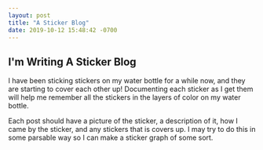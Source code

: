 ```yaml
---
layout: post
title: "A Sticker Blog"
date: 2019-10-12 15:48:42 -0700
---
```

## I'm Writing A Sticker Blog

I have been sticking stickers on my water bottle for a while now, and they are 
starting to cover each other up!  Documenting each sticker as I get them will 
help me remember all the stickers in the layers of color on my water bottle.

Each post should have a picture of the sticker, a description of it, how I came
by the sticker, and any stickers that is covers up.  I may try to do this in
some parsable way so I can make a sticker graph of some sort.

